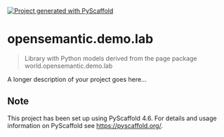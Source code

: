 <!-- These are examples of badges you might want to add to your README:
     please update the URLs accordingly

[![Built Status](https://api.cirrus-ci.com/github/<USER>/opensemantic.demo.lab.svg?branch=main)](https://cirrus-ci.com/github/<USER>/opensemantic.demo.lab)
[![ReadTheDocs](https://readthedocs.org/projects/opensemantic.demo.lab/badge/?version=latest)](https://opensemantic.demo.lab.readthedocs.io/en/stable/)
[![Coveralls](https://img.shields.io/coveralls/github/<USER>/opensemantic.demo.lab/main.svg)](https://coveralls.io/r/<USER>/opensemantic.demo.lab)
[![PyPI-Server](https://img.shields.io/pypi/v/opensemantic.demo.lab.svg)](https://pypi.org/project/opensemantic.demo.lab/)
[![Conda-Forge](https://img.shields.io/conda/vn/conda-forge/opensemantic.demo.lab.svg)](https://anaconda.org/conda-forge/opensemantic.demo.lab)
[![Monthly Downloads](https://pepy.tech/badge/opensemantic.demo.lab/month)](https://pepy.tech/project/opensemantic.demo.lab)
[![Twitter](https://img.shields.io/twitter/url/http/shields.io.svg?style=social&label=Twitter)](https://twitter.com/opensemantic.demo.lab)
-->

[![Project generated with PyScaffold](https://img.shields.io/badge/-PyScaffold-005CA0?logo=pyscaffold)](https://pyscaffold.org/)

# opensemantic.demo.lab

> Library with Python models derived from the page package world.opensemantic.demo.lab

A longer description of your project goes here...


<!-- pyscaffold-notes -->

## Note

This project has been set up using PyScaffold 4.6. For details and usage
information on PyScaffold see https://pyscaffold.org/.
